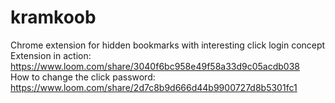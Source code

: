 # kramkoob
Chrome extension for hidden bookmarks with interesting click login concept\
Extension in action: https://www.loom.com/share/3040f6bc958e49f58a33d9c05acdb038 \
How to change the click password: https://www.loom.com/share/2d7c8b9d666d44b9900727d8b5301fc1
